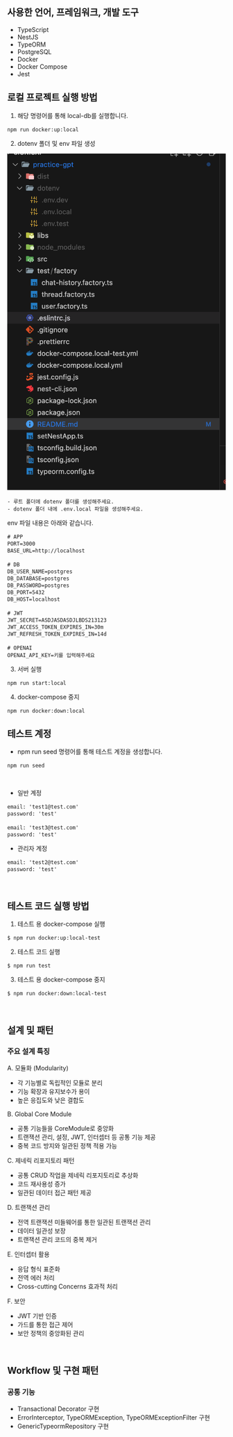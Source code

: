 ## 사용한 언어, 프레임워크, 개발 도구

- TypeScript
- NestJS
- TypeORM
- PostgreSQL
- Docker
- Docker Compose
- Jest

## 로컬 프로젝트 실행 방법

1. 해당 명령어를 통해 local-db를 실행합니다.

```
npm run docker:up:local
```

2. dotenv 폴더 및 env 파일 생성

![alt text](image.png)

```
- 루트 폴더에 dotenv 폴더를 생성해주세요.
- dotenv 폴더 내에 .env.local 파일을 생성해주세요.
```

env 파일 내용은 아래와 같습니다.

```
# APP
PORT=3000
BASE_URL=http://localhost

# DB
DB_USER_NAME=postgres
DB_DATABASE=postgres
DB_PASSWORD=postgres
DB_PORT=5432
DB_HOST=localhost

# JWT
JWT_SECRET=ASDJASDASDJLBDS213123
JWT_ACCESS_TOKEN_EXPIRES_IN=30m
JWT_REFRESH_TOKEN_EXPIRES_IN=14d

# OPENAI
OPENAI_API_KEY=키를 입력해주세요
```

3. 서버 실행

```
npm run start:local
```

4. docker-compose 중지

```
npm run docker:down:local
```

## 테스트 계정

- npm run seed 명령어를 통해 테스트 계정을 생성합니다.

```
npm run seed
```

<br>

- 일반 계정

```
email: 'test1@test.com'
password: 'test'

email: 'test3@test.com'
password: 'test'
```

- 관리자 계정

```
email: 'test2@test.com'
password: 'test'
```

<br>

## 테스트 코드 실행 방법

1. 테스트 용 docker-compose 실행

```
$ npm run docker:up:local-test
```

2. 테스트 코드 실행

```
$ npm run test
```

3. 테스트 용 docker-compose 중지

```
$ npm run docker:down:local-test
```

<br>

## 설계 및 패턴

### 주요 설계 특징

A. 모듈화 (Modularity)

- 각 기능별로 독립적인 모듈로 분리
- 기능 확장과 유지보수가 용이
- 높은 응집도와 낮은 결합도

B. Global Core Module

- 공통 기능들을 CoreModule로 중앙화
- 트랜잭션 관리, 설정, JWT, 인터셉터 등 공통 기능 제공
- 중복 코드 방지와 일관된 정책 적용 가능

C. 제네릭 리포지토리 패턴

- 공통 CRUD 작업을 제네릭 리포지토리로 추상화
- 코드 재사용성 증가
- 일관된 데이터 접근 패턴 제공

D. 트랜잭션 관리

- 전역 트랜잭션 미들웨어를 통한 일관된 트랜잭션 관리
- 데이터 일관성 보장
- 트랜잭션 관리 코드의 중복 제거

E. 인터셉터 활용

- 응답 형식 표준화
- 전역 에러 처리
- Cross-cutting Concerns 효과적 처리

F. 보안

- JWT 기반 인증
- 가드를 통한 접근 제어
- 보안 정책의 중앙화된 관리

<br>

## Workflow 및 구현 패턴

### 공통 기능

- Transactional Decorator 구현
- ErrorInterceptor, TypeORMException, TypeORMExceptionFilter 구현
- GenericTypeormRepository 구현

<br>
